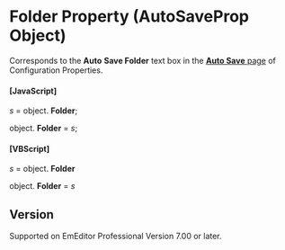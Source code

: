 # Folder Property (AutoSaveProp Object)

Corresponds to the **Auto**
**Save Folder** text box in the
[**Auto Save** page](../../dlg/properties/autosave/index) of Configuration Properties.

#### \[JavaScript\]

_s_ =
object. **Folder**;

object. **Folder** = _s_;

#### \[VBScript\]

_s_ =
object. **Folder**

object. **Folder** = _s_

## Version

Supported on EmEditor Professional Version 7.00 or later.